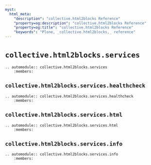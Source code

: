 ```yaml
---
myst:
  html_meta:
    "description": "collective.html2blocks Reference"
    "property=og:description": "collective.html2blocks Reference"
    "property=og:title": "collective.html2blocks Reference"
    "keywords": "Plone, _collective.html2blocks,_ reference"
---
```


# `collective.html2blocks.services`

```{eval-rst}
.. automodule:: collective.html2blocks.services
    :members:
```

## `collective.html2blocks.services.healthcheck`

```{eval-rst}
.. automodule:: collective.html2blocks.services.healthcheck
    :members:
```

## `collective.html2blocks.services.html`

```{eval-rst}
.. automodule:: collective.html2blocks.services.html
    :members:
```


## `collective.html2blocks.services.info`

```{eval-rst}
.. automodule:: collective.html2blocks.services.info
    :members:
```
